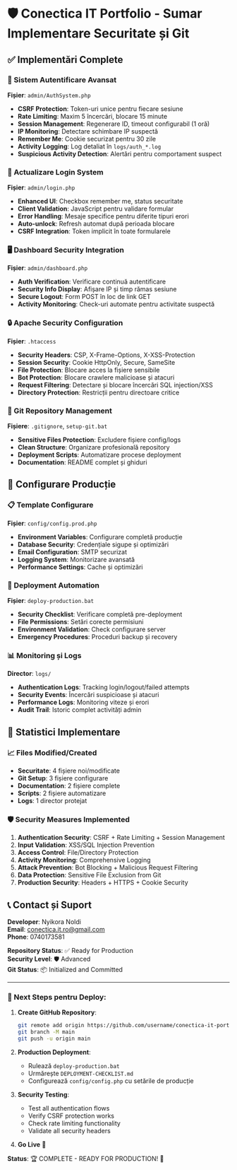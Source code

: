 # 🛡️ Conectica IT Portfolio - Sumar Implementare Securitate și Git

## ✅ Implementări Complete

### 🔐 Sistem Autentificare Avansat
**Fișier**: `admin/AuthSystem.php`
- **CSRF Protection**: Token-uri unice pentru fiecare sesiune
- **Rate Limiting**: Maxim 5 încercări, blocare 15 minute
- **Session Management**: Regenerare ID, timeout configurabil (1 oră)
- **IP Monitoring**: Detectare schimbare IP suspectă
- **Remember Me**: Cookie securizat pentru 30 zile
- **Activity Logging**: Log detaliat în `logs/auth_*.log`
- **Suspicious Activity Detection**: Alertări pentru comportament suspect

### 🔄 Actualizare Login System
**Fișier**: `admin/login.php`
- **Enhanced UI**: Checkbox remember me, status securitate
- **Client Validation**: JavaScript pentru validare formular
- **Error Handling**: Mesaje specifice pentru diferite tipuri erori
- **Auto-unlock**: Refresh automat după perioada blocare
- **CSRF Integration**: Token implicit în toate formularele

### 🖥️ Dashboard Security Integration  
**Fișier**: `admin/dashboard.php`
- **Auth Verification**: Verificare continuă autentificare
- **Security Info Display**: Afișare IP și timp rămas sesiune
- **Secure Logout**: Form POST în loc de link GET
- **Activity Monitoring**: Check-uri automate pentru activitate suspectă

### 🔒 Apache Security Configuration
**Fișier**: `.htaccess` 
- **Security Headers**: CSP, X-Frame-Options, X-XSS-Protection
- **Session Security**: Cookie HttpOnly, Secure, SameSite
- **File Protection**: Blocare acces la fișiere sensibile
- **Bot Protection**: Blocare crawlere malicioase și atacuri
- **Request Filtering**: Detectare și blocare încercări SQL injection/XSS
- **Directory Protection**: Restricții pentru directoare critice

### 📁 Git Repository Management
**Fișiere**: `.gitignore`, `setup-git.bat`
- **Sensitive Files Protection**: Excludere fișiere config/logs
- **Clean Structure**: Organizare profesională repository
- **Deployment Scripts**: Automatizare procese deployment
- **Documentation**: README complet și ghiduri

## 🔧 Configurare Producție

### 📋 Template Configurare
**Fișier**: `config/config.prod.php`
- **Environment Variables**: Configurare completă producție
- **Database Security**: Credențiale siguре și optimizări
- **Email Configuration**: SMTP securizat
- **Logging System**: Monitorizare avansată
- **Performance Settings**: Cache și optimizări

### 🚀 Deployment Automation
**Fișier**: `deploy-production.bat`
- **Security Checklist**: Verificare completă pre-deployment
- **File Permissions**: Setări corecte permisiuni
- **Environment Validation**: Check configurare server
- **Emergency Procedures**: Proceduri backup și recovery

### 📊 Monitoring și Logs
**Director**: `logs/`
- **Authentication Logs**: Tracking login/logout/failed attempts
- **Security Events**: Încercări suspicioase și atacuri
- **Performance Logs**: Monitoring viteze și erori
- **Audit Trail**: Istoric complet activități admin

## 🎯 Statistici Implementare

### 📈 Files Modified/Created
- **Securitate**: 4 fișiere noi/modificate
- **Git Setup**: 3 fișiere configurare
- **Documentation**: 2 fișiere complete
- **Scripts**: 2 fișiere automatizare
- **Logs**: 1 director protejat

### 🛡️ Security Measures Implemented
1. **Authentication Security**: CSRF + Rate Limiting + Session Management
2. **Input Validation**: XSS/SQL Injection Prevention
3. **Access Control**: File/Directory Protection
4. **Activity Monitoring**: Comprehensive Logging
5. **Attack Prevention**: Bot Blocking + Malicious Request Filtering
6. **Data Protection**: Sensitive File Exclusion from Git
7. **Production Security**: Headers + HTTPS + Cookie Security

## 📞 Contact și Suport

**Developer**: Nyikora Noldi  
**Email**: conectica.it.ro@gmail.com  
**Phone**: 0740173581  

**Repository Status**: ✅ Ready for Production  
**Security Level**: 🛡️ Advanced  
**Git Status**: 📦 Initialized and Committed  

---

### 🚀 Next Steps pentru Deploy:

1. **Create GitHub Repository**:
   ```bash
   git remote add origin https://github.com/username/conectica-it-portfolio.git
   git branch -M main
   git push -u origin main
   ```

2. **Production Deployment**:
   - Rulează `deploy-production.bat`
   - Urmărește `DEPLOYMENT-CHECKLIST.md`
   - Configurează `config/config.php` cu setările de producție

3. **Security Testing**:
   - Test all authentication flows
   - Verify CSRF protection works
   - Check rate limiting functionality
   - Validate all security headers

4. **Go Live** 🎉

**Status**: 🏆 COMPLETE - READY FOR PRODUCTION! 🚀
